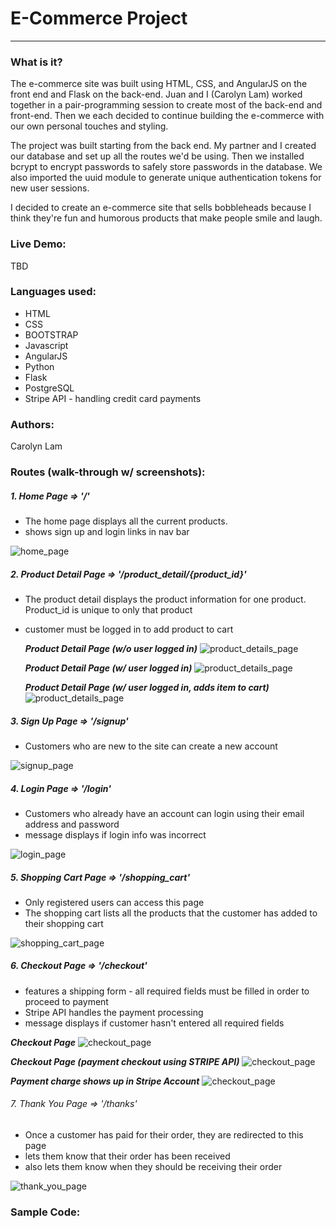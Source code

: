 # E-Commerce Project
---
<!-- #### Objective:
create an e-commerce site implementing angular on the front end and flask on the back-end -->

### What is it?

The e-commerce site was built using HTML, CSS, and AngularJS on the front end and Flask on the back-end. Juan and I (Carolyn Lam) worked together in a pair-programming session to create most of the back-end and front-end. Then we each decided to continue building the e-commerce with our own personal touches and styling.

The project was built starting from the back end. My partner and I created our database and set up all the routes we'd be using. Then we installed bcrypt to encrypt passwords to safely store passwords in the database. We also imported the uuid module to generate unique authentication tokens for new user sessions.

I decided to create an e-commerce site that sells bobbleheads because I think they're fun and humorous products that make people smile and laugh.

### Live Demo:

TBD
<!-- [Xmas Blackjack Game] (http://xmasblackjack.surge.sh/) -->

### Languages used:

* HTML
* CSS
* BOOTSTRAP
* Javascript
* AngularJS
* Python
* Flask
* PostgreSQL
* Stripe API - handling credit card payments

### Authors:

Carolyn Lam

### Routes (walk-through w/ screenshots):

##### 1. Home Page => '/'

  * The home page displays all the current products.
  * shows sign up and login links in nav bar

  ![home_page](static/images/home.png)

##### 2. Product Detail Page => '/product_detail/{product_id}'

  * The product detail displays the product information for one product. Product_id is unique to only that product
  * customer must be logged in to add product to cart

    ***Product Detail Page (w/o user logged in)***
    ![product_details_page](static/images/product_details.png)

    ***Product Detail Page (w/ user logged in)***
    ![product_details_page](static/images/product_details_logged_in.png)

    ***Product Detail Page (w/ user logged in, adds item to cart)***
    ![product_details_page](static/images/product_details_added.png)

##### 3. Sign Up Page => '/signup'

  * Customers who are new to the site can create a new account

  ![signup_page](static/images/signup.png)

##### 4. Login Page => '/login'

  * Customers who already have an account can login using their email address and password
  * message displays if login info was incorrect

  ![login_page](static/images/wrong_login.png)

##### 5. Shopping Cart Page => '/shopping_cart'

  * Only registered users can access this page
  * The shopping cart lists all the products that the customer has added to their shopping cart

  ![shopping_cart_page](static/images/shopping_cart.png)

##### 6. Checkout Page => '/checkout'

  * features a shipping form - all required fields must be filled in order to proceed to payment
  * Stripe API handles the payment processing
  * message displays if customer hasn't entered all required fields

  ***Checkout Page***
  ![checkout_page](static/images/checkout_required.png)

  ***Checkout Page (payment checkout using STRIPE API)***
  ![checkout_page](static/images/checkout_payment.png)

  ***Payment charge shows up in Stripe Account***
  ![checkout_page](static/images/stripe_charge.png)

###### 7. Thank You Page => '/thanks'

  * Once a customer has paid for their order, they are redirected to this page
  * lets them know that their order has been received
  * also lets them know when they should be receiving their order

  ![thank_you_page](static/images/thank_you.png)


### Sample Code:
